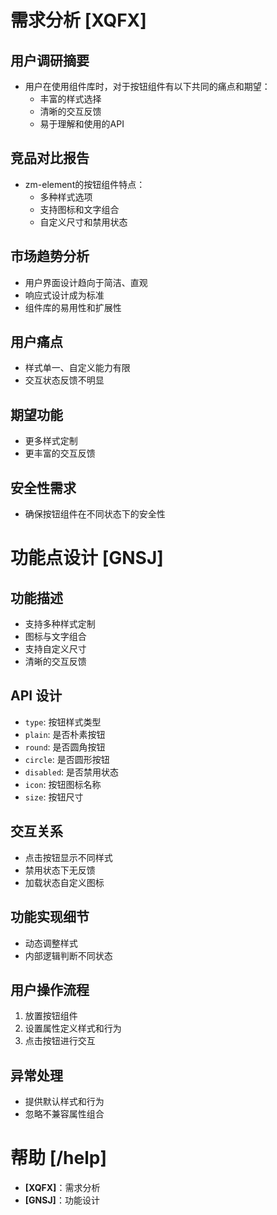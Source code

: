 # 需求分析 [XQFX]

## 用户调研摘要
- 用户在使用组件库时，对于按钮组件有以下共同的痛点和期望：
  - 丰富的样式选择
  - 清晰的交互反馈
  - 易于理解和使用的API

## 竞品对比报告
- zm-element的按钮组件特点：
  - 多种样式选项
  - 支持图标和文字组合
  - 自定义尺寸和禁用状态

## 市场趋势分析
- 用户界面设计趋向于简洁、直观
- 响应式设计成为标准
- 组件库的易用性和扩展性

## 用户痛点
- 样式单一、自定义能力有限
- 交互状态反馈不明显

## 期望功能
- 更多样式定制
- 更丰富的交互反馈

## 安全性需求
- 确保按钮组件在不同状态下的安全性

# 功能点设计 [GNSJ]

## 功能描述
- 支持多种样式定制
- 图标与文字组合
- 支持自定义尺寸
- 清晰的交互反馈

## API 设计
- `type`: 按钮样式类型
- `plain`: 是否朴素按钮
- `round`: 是否圆角按钮
- `circle`: 是否圆形按钮
- `disabled`: 是否禁用状态
- `icon`: 按钮图标名称
- `size`: 按钮尺寸

## 交互关系
- 点击按钮显示不同样式
- 禁用状态下无反馈
- 加载状态自定义图标

## 功能实现细节
- 动态调整样式
- 内部逻辑判断不同状态

## 用户操作流程
1. 放置按钮组件
2. 设置属性定义样式和行为
3. 点击按钮进行交互

## 异常处理
- 提供默认样式和行为
- 忽略不兼容属性组合

# 帮助 [/help]
- **[XQFX]**：需求分析
- **[GNSJ]**：功能设计
